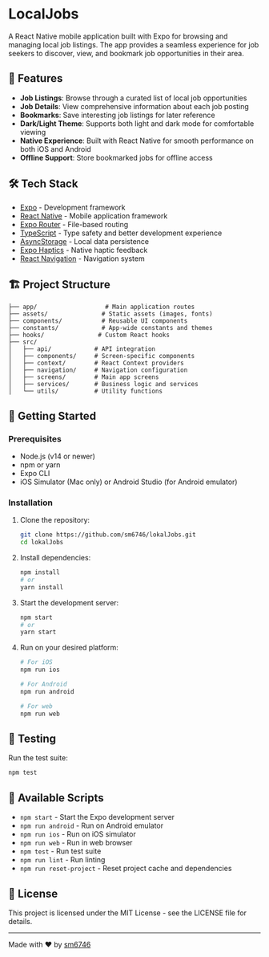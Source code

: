 # LocalJobs

A React Native mobile application built with Expo for browsing and managing local job listings. The app provides a seamless experience for job seekers to discover, view, and bookmark job opportunities in their area.

## 🚀 Features

- **Job Listings**: Browse through a curated list of local job opportunities
- **Job Details**: View comprehensive information about each job posting
- **Bookmarks**: Save interesting job listings for later reference
- **Dark/Light Theme**: Supports both light and dark mode for comfortable viewing
- **Native Experience**: Built with React Native for smooth performance on both iOS and Android
- **Offline Support**: Store bookmarked jobs for offline access

## 🛠️ Tech Stack

- [Expo](https://expo.dev/) - Development framework
- [React Native](https://reactnative.dev/) - Mobile application framework
- [Expo Router](https://docs.expo.dev/routing/introduction/) - File-based routing
- [TypeScript](https://www.typescriptlang.org/) - Type safety and better development experience
- [AsyncStorage](https://react-native-async-storage.github.io/async-storage/) - Local data persistence
- [Expo Haptics](https://docs.expo.dev/versions/latest/sdk/haptics/) - Native haptic feedback
- [React Navigation](https://reactnavigation.org/) - Navigation system

## 🏗️ Project Structure

```
├── app/                   # Main application routes
├── assets/               # Static assets (images, fonts)
├── components/           # Reusable UI components
├── constants/            # App-wide constants and themes
├── hooks/               # Custom React hooks
├── src/
│   ├── api/            # API integration
│   ├── components/     # Screen-specific components
│   ├── context/        # React Context providers
│   ├── navigation/     # Navigation configuration
│   ├── screens/        # Main app screens
│   ├── services/       # Business logic and services
│   └── utils/          # Utility functions
```

## 🚦 Getting Started

### Prerequisites

- Node.js (v14 or newer)
- npm or yarn
- Expo CLI
- iOS Simulator (Mac only) or Android Studio (for Android emulator)

### Installation

1. Clone the repository:
   ```bash
   git clone https://github.com/sm6746/lokalJobs.git
   cd lokalJobs
   ```

2. Install dependencies:
   ```bash
   npm install
   # or
   yarn install
   ```

3. Start the development server:
   ```bash
   npm start
   # or
   yarn start
   ```

4. Run on your desired platform:
   ```bash
   # For iOS
   npm run ios
   
   # For Android
   npm run android
   
   # For web
   npm run web
   ```

## 🧪 Testing

Run the test suite:
```bash
npm test
```

## 📱 Available Scripts

- `npm start` - Start the Expo development server
- `npm run android` - Run on Android emulator
- `npm run ios` - Run on iOS simulator
- `npm run web` - Run in web browser
- `npm test` - Run test suite
- `npm run lint` - Run linting
- `npm run reset-project` - Reset project cache and dependencies

## 📄 License

This project is licensed under the MIT License - see the LICENSE file for details.

---

Made with ❤️ by [sm6746](https://github.com/sm6746)
